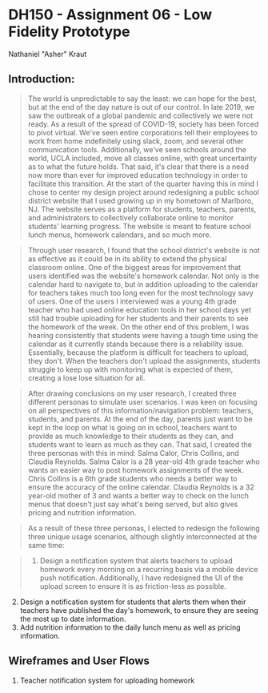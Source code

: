 # DH150 - Assignment 06 - Low Fidelity Prototype

Nathaniel "Asher" Kraut

## Introduction:

>The world is unpredictable to say the least: we can hope for the best, but at the end of the day nature is out of our control. In late 2019, we saw the outbreak of a global pandemic and collectively we were not ready. As a result of the spread of COVID-19, society has been forced to pivot virtual. We've seen entire corporations tell their employees to work from home indefinitely using slack, zoom, and several other communication tools. Additionally, we've seen schools around the world, UCLA included, move all classes online, with great uncertainty as to what the future holds. That said, it's clear that there is a need now more than ever for improved education technology in order to facilitate this transition. At the start of the quarter having this in mind I chose to center my design project around redesigning a public school district website that I used growing up in my hometown of Marlboro, NJ. The website serves as a platform for students, teachers, parents, and administrators to collectively collaborate online to monitor students' learning progress. The website is meant to feature school lunch menus, homework calendars, and so much more. 

>Through user research, I found that the school district's website is not as effective as it could be in its ability to extend the physical classroom online. One of the biggest areas for improvement that users identified was the website's homework calendar. Not only is the calendar hard to navigate to, but in addition uploading to the calendar for teachers takes much too long even for the most technology savy of users. One of the users I interviewed was a young 4th grade teacher who had used online education tools in her school days yet still had trouble uploading for her students and their parents to see the homework of the week. On the other end of this problem, I was hearing consistently that students were having a tough time using the calendar as it currently stands because there is a reliability issue. Essentially, because the platform is difficult for teachers to upload, they don't. When the teachers don't upload the assignments, students struggle to keep up with monitoring what is expected of them, creating a lose lose situation for all. 

>After drawing conclusions on my user research, I created three different personas to simulate user scenarios. I was keen on focusing on all perspectives of this information/navigation problem: teachers, students, and parents. At the end of the day, parents just want to be kept in the loop on what is going on in school, teachers want to provide as much knowledge to their students as they can, and students want to learn as much as they can. That said, I created the three personas with this in mind: Salma Calor, Chris Collins, and Claudia Reynolds. Salma Calor is a 28 year-old 4th grade teacher who wants an easier way to post homework assignments of the week. Chris Collins is a 6th grade students who needs a better way to ensure the accuracy of the online calendar. Claudia Reynolds is a 32 year-old mother of 3 and wants a better way to check on the lunch menus that doesn't just say what's being served, but also gives pricing and nutrition information. 

>As a result of these three personas, I elected to redesign the following three unique usage scenarios, although slightly interconnected at the same time:

>1. Design a notification system that alerts teachers to upload homework every morning on a recurring basis via a mobile device push notification. Additionally, I have redesigned the UI of the upload screen to ensure it is as friction-less as possible. 
2. Design a notification system for students that alerts them when their teachers have published the day's homework, to ensure they are seeing the most up to date information. 
3. Add nutrition information to the daily lunch menu as well as pricing information. 

## Wireframes and User Flows

1. Teacher notification system for uploading homework 
